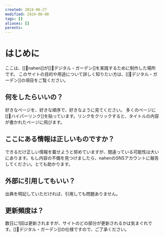 ```yaml
---
created: 2024-06-27
modified: 2024-08-08
tags: []
aliases: []
parents: 
---
```

# はじめに
ここは、[[👤nahen]]が[[📝デジタル・ガーデン]]を実践するために制作した場所です。
このサイトの目的や用途について詳しく知りたい方は、[[📝デジタル・ガーデン]]の項目をご覧ください。

## 何をしたらいいの？
好きなページを、好きな順序で、好きなように見てください。
多くのページに[[📝ハイパーリンク]]を貼っています。リンクをクリックすると、タイトルの内容が書かれたページに飛びます。

## ここにある情報は正しいものですか？
できるだけ正しい情報を載せようと努めていますが、間違っている可能性は大いにあります。もし内容の不備を見つけましたら、nahenのSNSアカウントに報告してください。とても助かります。

## 外部に引用してもいい？
出典を明記していただければ、引用しても問題ありません。

## 更新頻度は？
数日に1回は更新されますが、サイトのどの部分が更新されるかは気まぐれです。[[📝デジタル・ガーデン]]の仕様ですので、ご了承ください。
